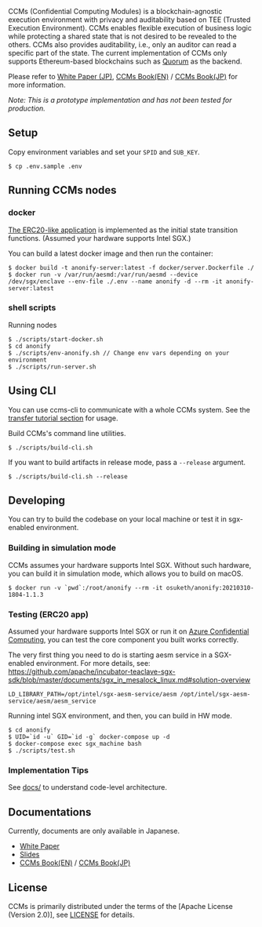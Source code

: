 CCMs (Confidential Computing Modules) is a blockchain-agnostic execution environment with privacy and auditability based on TEE (Trusted Execution Environment). CCMs enables flexible execution of business logic while protecting a shared state that is not desired to be revealed to the others. CCMs also provides auditability, i.e., only an auditor can read a specific part of the state. The current implementation of CCMs only supports Ethereum-based blockchains such as [Quorum](https://github.com/jpmorganchase/quorum) as the backend.

Please refer to [White Paper (JP)](https://layerx.co.jp/wp-content/uploads/2020/06/anonify.pdf), [CCMs Book(EN)](https://layerxcom.github.io/anonify-book-en/) / [CCMs Book(JP)](https://layerxcom.github.io/anonify-book/) for more information.

*Note: This is a prototype implementation and has not been tested for production.*

## Setup
Copy environment variables and set your `SPID` and `SUB_KEY`.
```
$ cp .env.sample .env
```

## Running CCMs nodes

### docker
[The ERC20-like application](example/erc20/state-transition/src/lib.rs) is implemented as the initial state transition functions. (Assumed your hardware supports Intel SGX.)

You can build a latest docker image and then run the container:
```
$ docker build -t anonify-server:latest -f docker/server.Dockerfile ./
$ docker run -v /var/run/aesmd:/var/run/aesmd --device /dev/sgx/enclave --env-file ./.env --name anonify -d --rm -it anonify-server:latest
```

### shell scripts

Running nodes
```
$ ./scripts/start-docker.sh
$ cd anonify
$ ./scripts/env-anonify.sh // Change env vars depending on your environment
$ ./scripts/run-server.sh
```

## Using CLI
You can use ccms-cli to communicate with a whole CCMs system. See the [transfer tutorial section](https://layerxcom.github.io/anonify-book-en/Tutorials/ERC20/transfer/) for usage.

Build CCMs's command line utilities.
```
$ ./scripts/build-cli.sh
```

If you want to build artifacts in release mode, pass a `--release` argument.
```
$ ./scripts/build-cli.sh --release
```

## Developing

You can try to build the codebase on your local machine or test it in sgx-enabled environment.

###  Building in simulation mode

CCMs assumes your hardware supports Intel SGX. Without such hardware, you can build it in simulation mode, which allows you to build on macOS.

```
$ docker run -v `pwd`:/root/anonify --rm -it osuketh/anonify:20210310-1804-1.1.3
```

### Testing (ERC20 app)

Assumed your hardware supports Intel SGX or run it on [Azure Confidential Computing](https://azure.microsoft.com/ja-jp/solutions/confidential-compute/), you can test the core component you built works correctly.

The very first thing you need to do is starting aesm service in a SGX-enabled environment. For more details, see: https://github.com/apache/incubator-teaclave-sgx-sdk/blob/master/documents/sgx_in_mesalock_linux.md#solution-overview
```
LD_LIBRARY_PATH=/opt/intel/sgx-aesm-service/aesm /opt/intel/sgx-aesm-service/aesm/aesm_service
```

Running intel SGX environment, and then, you can build in HW mode.
```
$ cd anonify
$ UID=`id -u` GID=`id -g` docker-compose up -d
$ docker-compose exec sgx_machine bash
$ ./scripts/test.sh
```

### Implementation Tips

See [docs/](docs/) to understand code-level architecture.

## Documentations
Currently, documents are only available in Japanese.

- [White Paper](https://layerx.co.jp/wp-content/uploads/2020/06/anonify.pdf)
- [Slides](https://speakerdeck.com/layerx/anonify)
- [CCMs Book(EN)](https://layerxcom.github.io/anonify-book-en/) / [CCMs Book(JP)](https://layerxcom.github.io/anonify-book/)

## License

CCMs is primarily distributed under the terms of the [Apache License (Version 2.0)], see [LICENSE](https://github.com/LayerXcom/confidential-computing-modules/blob/main/LICENSE) for details.
